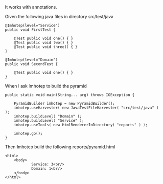It works with annotations.

Given the following java files in directory src/test/java

    @Imhotep(level="Service")
    public void FirstTest {

    	@Test public void one() { }
    	@Test public void two() { }
    	@Test public void three() { }
    }

    @Imhotep(level="Domain")
    public void SecondTest {

    	@Test public void one() { }
    }

When I ask Imhotep to build the pyramid

    public static void main(String... arg) throws IOException {

		PyramidBuilder imhotep = new PyramidBuilder();
		imhotep.useHarvester( new JavaTestFileHarvester( "src/test/java" ) );
		imhotep.buildLevel( "Domain" );
		imhotep.buildLevel( "Service" );
		imhotep.useTools( new HtmlRendererInDirectory( "reports" ) );

		imhotep.go();
    }

Then Imhotep build the following reports/pyramid.html

	<html>
    	<body>
    	    	Service: 3<br/>
    	    	Domain: 1<br/>
    	</body>
	</html>